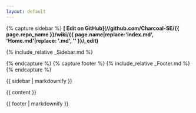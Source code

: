 ```yaml
---
layout: default
---
```

{% capture sidebar %}
**[<i class="fa fa-pencil"></i> Edit on GitHub](//github.com/Charcoal-SE/{{ page.repo_name }}/wiki/{{ page.name|replace:'index.md', 'Home.md'|replace: '.md', '' }}/_edit)**

<div class="sidebar-content sidebar-content-{{ page.path|split:"/"|first }}">

{% include_relative _Sidebar.md %}

</div>
{% endcapture %}
{% capture footer %}
{% include_relative _Footer.md %}
{% endcapture %}

<div class="sidebar">


{{ sidebar | markdownify }}

</div>


{{ content }}

<div class="footer footer-insert text-center">{{ footer | markdownify }}</div>
